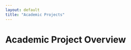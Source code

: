 ```yaml
---
layout: default
title: "Academic Projects"
---
```


<h1 id="project_overview">Academic Project Overview</h1>

